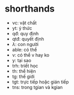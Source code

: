 # shorthands

- vc: vật chất
- yt: ý thức
- qđ: quy định
- qtđ: quyết định
- $\lambda$: con người
- able: có thể
- v: có thể v hay ko
- y: tại sao
- trh: triết học
- th: thể hiện
- tg: thế giới
- tgt: trực tiếp hoặc gián tiếp
- tns: trong tgian và kgian
